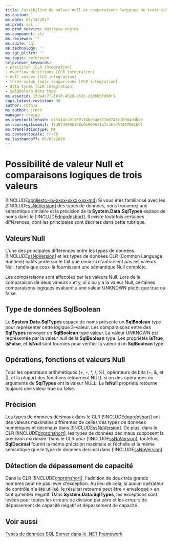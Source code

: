 ```yaml
---
title: Possibilité de valeur null et comparaisons logiques de trois valeurs | Documents Microsoft
ms.custom: ''
ms.date: 03/14/2017
ms.prod: sql
ms.prod_service: database-engine
ms.component: clr
ms.reviewer: ''
ms.suite: sql
ms.technology: ''
ms.tgt_pltfrm: ''
ms.topic: reference
helpviewer_keywords:
- precision [CLR integration]
- overflow detections [CLR integration]
- null values [CLR integration]
- three-value logic comparisons [CLR integration]
- data types [CLR integration]
- SqlBoolean data type
ms.assetid: 13da4c7f-1010-4b2d-a63c-c69b6bfd96f1
caps.latest.revision: 38
author: rothja
ms.author: jroth
manager: craigg
ms.openlocfilehash: e1fa14ca91a59174be54e3210074fc1b904d3b8e
ms.sourcegitcommit: 1740f3090b168c0e809611a7aa6fd514075616bf
ms.translationtype: MT
ms.contentlocale: fr-FR
ms.lasthandoff: 05/03/2018
---
```

# <a name="nullability-and-three-value-logic-comparisons"></a>Possibilité de valeur Null et comparaisons logiques de trois valeurs
[!INCLUDE[appliesto-ss-xxxx-xxxx-xxx-md](../../includes/appliesto-ss-xxxx-xxxx-xxx-md.md)]
  Si vous êtes familiarisé avec les [!INCLUDE[ssNoVersion](../../includes/ssnoversion-md.md)] des types de données, vous trouverez une sémantique similaire et la précision de la **System.Data.SqlTypes** espace de noms dans le [!INCLUDE[dnprdnshort](../../includes/dnprdnshort-md.md)]. Il existe toutefois certaines différences, dont les principales sont décrites dans cette rubrique.  
  
## <a name="null-values"></a>Valeurs Null  
 L'une des principales différences entre les types de données [!INCLUDE[ssNoVersion](../../includes/ssnoversion-md.md)] et les types de données CLR (Common Language Runtime) natifs porte sur le fait que ceux-ci n'autorisent pas les valeurs Null, tandis que ceux-là fournissent une sémantique Null complète.  
  
 Les comparaisons sont affectées par les valeurs Null. Lors de la comparaison de deux valeurs x et y, si x ou y a la valeur Null, certaines comparaisons logiques évaluent à une valeur UNKNOWN plutôt que true ou false.  
  
## <a name="sqlboolean-data-type"></a>Type de données SqlBoolean  
 Le **System.Data.SqlTypes** espace de noms présente un **SqlBoolean** type pour représenter cette logique 3-valeur. Les comparaisons entre des **SqlTypes** renvoyer un **SqlBoolean** type valeur. La valeur UNKNOWN est représentée par la valeur null de la **SqlBoolean** type. Les propriétés **IsTrue**, **IsFalse**, et **IsNull** sont fournies pour vérifier la valeur d’un **SqlBoolean** type.  
  
## <a name="operations-functions-and-null-values"></a>Opérations, fonctions et valeurs Null  
 Tous les opérateurs arithmétiques (+, -, \*, /, %), opérateurs de bits (~, &, et |), et la plupart des fonctions retournent NULL si un des opérandes ou arguments de **SqlTypes** ont la valeur NULL. Le **IsNull** propriété retourne toujours une valeur true ou false.  
  
## <a name="precision"></a>Précision  
 Les types de données décimaux dans le CLR [!INCLUDE[dnprdnshort](../../includes/dnprdnshort-md.md)] ont des valeurs maximales différentes de celles des types de données numériques et décimaux dans [!INCLUDE[ssNoVersion](../../includes/ssnoversion-md.md)]. De plus, dans le CLR [!INCLUDE[dnprdnshort](../../includes/dnprdnshort-md.md)], les types de données décimaux supposent la précision maximale. Dans le CLR pour [!INCLUDE[ssNoVersion](../../includes/ssnoversion-md.md)], toutefois, **SqlDecimal** fournit la même précision maximale et l’échelle et la même sémantique que le type de données decimal dans [!INCLUDE[ssNoVersion](../../includes/ssnoversion-md.md)].  
  
## <a name="overflow-detection"></a>Détection de dépassement de capacité  
 Dans le CLR [!INCLUDE[dnprdnshort](../../includes/dnprdnshort-md.md)], l'addition de deux très grands nombres peut ne pas lever d'exception. Au lieu de cela, si aucun opérateur de contrôle n'a été utilisé, le résultat retourné peut être « enveloppé » en tant qu'entier négatif. Dans **System.Data.SqlTypes**, les exceptions sont levées pour toutes les erreurs de division par zéro et les erreurs de dépassement de capacité négatif et dépassement de capacité.  
  
## <a name="see-also"></a>Voir aussi  
 [Types de données SQL Server dans le .NET Framework](../../relational-databases/clr-integration-database-objects-types-net-framework/sql-server-data-types-in-the-net-framework.md)  
  
  
